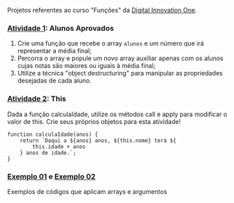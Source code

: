 Projetos referentes ao curso "Funções" da [Digital Innovation One](https://web.dio.me).


### [Atividade 1](https://github.com/DheniMoura/DIO-Bootacamp-Santander-2022/blob/main/06%20-%20Tipos%20de%20fun%C3%A7%C3%A3o/atividade-01.js): Alunos Aprovados

  1. Crie uma função que recebe o array `alunos` e um número que irá representar a média final;
  2. Percorra o array e popule um novo array auxiliar apenas com os alunos cujas notas são maiores ou iguais à média final;
  3. Utilize a técnica "object destructuring" para manipular as propriedades desejadas de cada aluno.

### [Atividade 2](https://github.com/DheniMoura/DIO-Bootacamp-Santander-2022/blob/main/06%20-%20Tipos%20de%20fun%C3%A7%C3%A3o/atividade-02.js): This

Dada a função calculaIdade, utilize os métodos call e apply para modificar o valor de this. Crie seus próprios objetos para esta atividade!

~~~
function calculaIdade(anos) {
	return `Daqui a ${anos} anos, ${this.nome} terá ${
		this.idade + anos
	} anos de idade.`;
}
~~~

### [Exemplo 01](https://github.com/DheniMoura/DIO-Bootacamp-Santander-2022/blob/main/06%20-%20Tipos%20de%20fun%C3%A7%C3%A3o/exemplo-arrays.js) e [Exemplo 02](https://github.com/DheniMoura/DIO-Bootacamp-Santander-2022/blob/main/06%20-%20Tipos%20de%20fun%C3%A7%C3%A3o/exemplo-arguments.js)
Exemplos de códigos que aplicam arrays e argumentos
